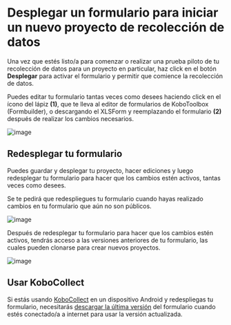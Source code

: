 # Desplegar un formulario para iniciar un nuevo proyecto de recolección de datos

Una vez que estés listo/a para comenzar o realizar una prueba piloto de tu recolección de datos para un proyecto en particular, haz click en el botón **Desplegar** para activar el formulario y permitir que comience la recolección de datos.

Puedes editar tu formulario tantas veces como desees haciendo click en el ícono del lápiz **(1)**, que te lleva al editor de formularios de KoboToolbox (Formbuilder), o descargando el XLSForm y reemplazando el formulario **(2)** después de realizar los cambios necesarios.

![image](/images/deploy_form_new_project/deploy.jpg)

## Redesplegar tu formulario

Puedes guardar y desplegar tu proyecto, hacer ediciones y luego redesplegar tu formulario para hacer que los cambios estén activos, tantas veces como desees.

Se te pedirá que redespliegues tu formulario cuando hayas realizado cambios en tu formulario que aún no son públicos.

![image](/images/deploy_form_new_project/redeploy.jpg)

Después de redesplegar tu formulario para hacer que los cambios estén activos, tendrás acceso a las versiones anteriores de tu formulario, las cuales pueden clonarse para crear nuevos proyectos.

![image](/images/deploy_form_new_project/previous_versions.png)

## Usar KoboCollect

Si estás usando [KoboCollect](https://support.kobotoolbox.org/kobocollect_on_android_latest.html) en un dispositivo Android y redespliegas tu formulario, necesitarás [descargar la última versión](https://support.kobotoolbox.org/data_collection_kobocollect.html#downloading-forms) del formulario cuando estés conectado/a a internet para usar la versión actualizada.